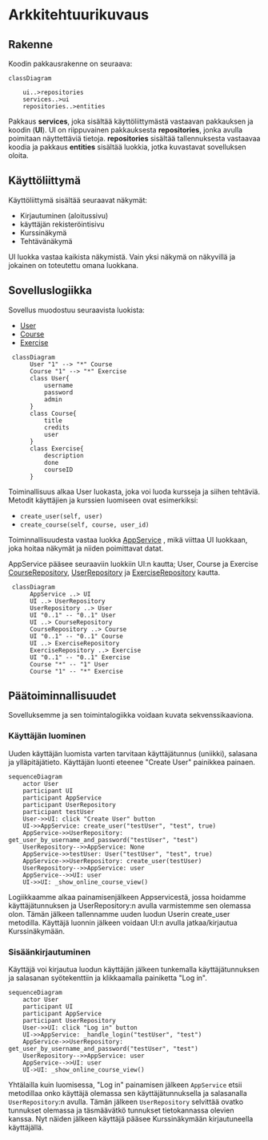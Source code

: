 # Arkkitehtuurikuvaus

## Rakenne

Koodin pakkausrakenne on seuraava:

```mermaid
classDiagram

    ui..>repositories
    services..>ui
    repositories..>entities
```
 Pakkaus **services**, joka sisältää käyttöliittymästä vastaavan pakkauksen ja koodin (**UI**). UI on  riippuvainen pakkauksesta  **repositories**, jonka avulla poimitaan näyttettäviä tietoja.  **repositories** sisältää  tallennuksesta vastaavaa koodia ja pakkaus **entities** sisältää luokkia, jotka kuvastavat sovelluksen oloita. 


## Käyttöliittymä

Käyttöliittymä sisältää seuraavat näkymät:
- Kirjautuminen (aloitussivu)
- käyttäjän rekisteröintisivu
- Kurssinäkymä
- Tehtävänäkymä

 UI luokka vastaa kaikista näkymistä. Vain yksi näkymä on näkyvillä ja jokainen on toteutettu omana luokkana.
 
## Sovelluslogiikka

Sovellus muodostuu seuraavista luokista:

- [User](https://github.com/paulikarels/ot-harjoitustyo/blob/main/verkkokurssi-app/src/entities/user.py)
- [Course](https://github.com/paulikarels/ot-harjoitustyo/blob/main/verkkokurssi-app/src/entities/course.py)
- [Exercise](https://github.com/paulikarels/ot-harjoitustyo/blob/main/verkkokurssi-app/src/entities/exercise.py)

```mermaid
 classDiagram
      User "1" --> "*" Course 
      Course "1" --> "*" Exercise
      class User{
          username
          password
          admin
      }
      class Course{
          title
          credits
          user
      }
      class Exercise{
          description
          done
          courseID
      }
```

Toiminallisuus alkaa User luokasta, joka voi luoda kursseja ja siihen tehtäviä.
Metodit käyttäjien ja kurssien luomiseen ovat esimerkiksi:
- `create_user(self, user)`
- `create_course(self, course, user_id)`


Toiminnallisuudesta vastaa luokka [AppService](https://github.com/paulikarels/ot-harjoitustyo/blob/main/verkkokurssi-app/src/services/app_service.py) , mikä viittaa UI luokkaan, joka hoitaa näkymät ja niiden poimittavat datat.

AppService pääsee seuraaviin luokkiin UI:n kautta; User, Course ja Exercise  [CourseRepository](https://github.com/paulikarels/ot-harjoitustyo/blob/main/verkkokurssi-app/src/repositories/course_repository.py), [UserRepository](https://github.com/paulikarels/ot-harjoitustyo/blob/main/verkkokurssi-app/src/repositories/user_repository.py) ja [ExerciseRepository](https://github.com/paulikarels/ot-harjoitustyo/blob/main/verkkokurssi-app/src/repositories/exercise_repository.py) kautta.

```mermaid
 classDiagram
      AppService ..> UI
      UI ..> UserRepository
      UserRepository ..> User
      UI "0..1" -- "0..1" User
      UI ..> CourseRepository 
      CourseRepository ..> Course
      UI "0..1" -- "0..1" Course
      UI ..> ExerciseRepository
      ExerciseRepository ..> Exercise
      UI "0..1" -- "0..1" Exercise
      Course "*" -- "1" User
      Course "1" -- "*" Exercise
```


## Päätoiminnallisuudet

Sovelluksemme ja sen toimintalogiikka voidaan kuvata  sekvenssikaaviona.

### Käyttäjän luominen

Uuden käyttäjän luomista varten tarvitaan käyttäjätunnus (uniikki), salasana ja ylläpitäjätieto. Käyttäjän luonti eteenee "Create User" painikkea painaen.

```mermaid
sequenceDiagram
    actor User
    participant UI
    participant AppService
    participant UserRepository
    participant testUser
    User->>UI: click "Create User" button
    UI->>AppService: create_user("testUser", "test", true)
    AppService->>UserRepository: get_user_by_username_and_password("testUser", "test")
    UserRepository-->>AppService: None
    AppService->>testUser: User("testUser", "test", true)
    AppService->>UserRepository: create_user(testUser)
    UserRepository-->>AppService: user
    AppService-->>UI: user
    UI->>UI: _show_online_course_view()
```

Logiikkaamme alkaa painamisenjälkeen Appservicestä, jossa hoidamme käyttäjätunnuksen ja UserRepository:n avulla varmistemme sen olemassa olon.
Tämän jälkeen tallennamme uuden luodun Userin create_user metodilla. Käyttäjä luonnin jälkeen voidaan UI:n avulla jatkaa/kirjautua Kurssinäkymään.

### Sisäänkirjautuminen

Käyttäjä voi kirjautua luodun käyttäjän jälkeen tunkemalla käyttäjätunnuksen ja salasanan syötekenttiin ja klikkaamalla painiketta "Log in".

```mermaid
sequenceDiagram
    actor User
    participant UI
    participant AppService
    participant UserRepository
    User->>UI: click "Log in" button
    UI->>AppService: _handle_login("testUser", "test")
    AppService->>UserRepository: get_user_by_username_and_password("testUser", "test")
    UserRepository-->>AppService: user
    AppService-->>UI: user
    UI->UI: _show_online_course_view()
```

Yhtälailla kuin luomisessa, "Log in" painamisen jälkeen `AppService` etsii metodillaa onko käyttäjä olemassa sen käyttäjätunnuksella ja salasanalla
`UserRepository`:n avulla. Tämän jälkeen `UserRepository` selvittää ovatko tunnukset olemassa ja täsmäävätkö tunnukset tietokannassa olevien kanssa. Nyt näiden jälkeen käyttäjä pääsee Kurssinäkymään kirjautuneella käyttäjällä.
